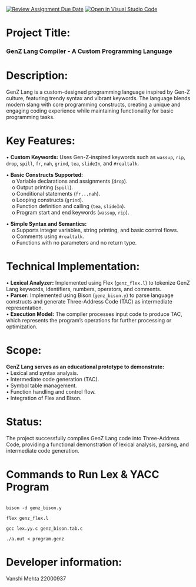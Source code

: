 [![Review Assignment Due Date](https://classroom.github.com/assets/deadline-readme-button-22041afd0340ce965d47ae6ef1cefeee28c7c493a6346c4f15d667ab976d596c.svg)](https://classroom.github.com/a/bPoO8GTw)
[![Open in Visual Studio Code](https://classroom.github.com/assets/open-in-vscode-2e0aaae1b6195c2367325f4f02e2d04e9abb55f0b24a779b69b11b9e10269abc.svg)](https://classroom.github.com/online_ide?assignment_repo_id=19516567&assignment_repo_type=AssignmentRepo)

<h1>Project Title:</h1>
<h3><b>GenZ Lang Compiler</b> - A Custom Programming Language</h3>

<h1>Description:</h1>
GenZ Lang is a custom-designed programming language inspired by Gen-Z culture, featuring trendy syntax and vibrant keywords. The language blends modern slang with core programming constructs, creating a unique and engaging coding experience while maintaining functionality for basic programming tasks.

<h1>Key Features:</h1>
•⁠  ⁠<b>Custom Keywords:</b> Uses Gen-Z-inspired keywords such as <code>wassup</code>, <code>rip</code>, <code>drop</code>, <code>spill</code>, <code>fr</code>, <code>nah</code>, <code>grind</code>, <code>tea</code>, <code>slideIn</code>, and <code>#realtalk</code>.<br>


•⁠  ⁠<b>Basic Constructs Supported:</b><br>
    &nbsp;&nbsp;&nbsp;&nbsp;o Variable declarations and assignments (<code>drop</code>).<br>
    &nbsp;&nbsp;&nbsp;&nbsp;o Output printing (<code>spill</code>).<br>
    &nbsp;&nbsp;&nbsp;&nbsp;o Conditional statements (<code>fr...nah</code>).<br>
    &nbsp;&nbsp;&nbsp;&nbsp;o Looping constructs (<code>grind</code>).<br>
    &nbsp;&nbsp;&nbsp;&nbsp;o Function definition and calling (<code>tea</code>, <code>slideIn</code>).<br>
    &nbsp;&nbsp;&nbsp;&nbsp;o Program start and end keywords (<code>wassup</code>, <code>rip</code>).<br>
    
•⁠  ⁠<b>Simple Syntax and Semantics:</b><br>
    &nbsp;&nbsp;&nbsp;&nbsp;o Supports integer variables, string printing, and basic control flows.<br>
    &nbsp;&nbsp;&nbsp;&nbsp;o Comments using <code>#realtalk</code>.<br>
    &nbsp;&nbsp;&nbsp;&nbsp;o Functions with no parameters and no return type.

<h1>Technical Implementation:</h1>
•⁠  ⁠<b>Lexical Analyzer:</b> Implemented using Flex (<code>genz_flex.l</code>) to tokenize GenZ Lang keywords, identifiers, numbers, operators, and comments.<br>
•⁠  ⁠<b>Parser:</b> Implemented using Bison (<code>genz_bison.y</code>) to parse language constructs and generate Three-Address Code (TAC) as intermediate representation.<br>
•⁠  ⁠<b>Execution Model:</b> The compiler processes input code to produce TAC, which represents the program’s operations for further processing or optimization.

<h1>Scope:</h1>
<b>GenZ Lang serves as an educational prototype to demonstrate:</b><br>
•⁠  ⁠Lexical and syntax analysis.<br>
•⁠  ⁠Intermediate code generation (TAC).<br>
•⁠  ⁠Symbol table management.<br>
•⁠  ⁠Function handling and control flow.<br>
•⁠  ⁠Integration of Flex and Bison.

<h1>Status:</h1>
The project successfully compiles GenZ Lang code into Three-Address Code, providing a functional demonstration of lexical analysis, parsing, and intermediate code generation.

<h1>Commands to Run Lex & YACC Program</h1>
<code>
bison -d genz_bison.y<br>
flex genz_flex.l<br>
gcc lex.yy.c genz_bison.tab.c<br>
./a.out < program.genz
</code>

<h1>Developer information:</h1>
Vanshi Mehta
22000937
